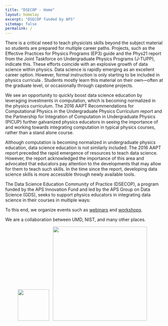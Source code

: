 ```yaml
---
title: "DSECOP - Home"
layout: homelay
excerpt: "DSECOP funded by APS"
sitemap: false
permalink: /
---
```


There is a critical need to teach physicists skills beyond the subject material so students are prepared for multiple career paths. Projects, such as the Effective Practices for Physics Programs (EP3) guide and the Phys21 report from the Joint Taskforce on Undergraduate Physics Programs (J-TUPP), indicate this. These efforts coincide with an explosive growth of data science within physics. Data science is rapidly emerging as an excellent career option. However, formal instruction is only starting to be included in physics curricula . Students mostly learn this material on their own—often at the graduate level, or occasionally through capstone projects.

We see an opportunity to quickly boost data science education by leveraging investments in computation, which is becoming normalized in the physics curriculum. The 2016 AAPT Recommendations for Computational Physics in the Undergraduate Physics Curriculum report and the Partnership for Integration of Computation in Undergraduate Physics (PICUP) further galvanized physics educators in seeing the importance of and working towards integrating computation in typical physics courses, rather than a stand alone course.

Although computation is becoming normalized in undergraduate physics education, data science education is not similarly included. The 2016 AAPT report preceded the rapid emergence of resources to teach data science. However, the report acknowledged the importance of this area and advocated that educators pay attention to the developments that may allow for them to teach such skills. In the time since the report, developing data science skills is more accessible through newly available tools.

The Data Science Education Community of Practice (DSECOP), a program funded by the APS Innovation Fund and led by the APS Group on Data Science (GDS), seeks to support physics educators in integrating data science in their courses in multiple ways:



<!-- <div markdown="0" id="carousel" class="carousel slide" data-ride="carousel" data-interval="4000" data-pause="hover" >
    <ol class="carousel-indicators">
        <li data-target="#carousel" data-slide-to="0" class="active"></li>
        <li data-target="#carousel" data-slide-to="1"></li>
        <li data-target="#carousel" data-slide-to="2"></li>
        <li data-target="#carousel" data-slide-to="3"></li>
        <li data-target="#carousel" data-slide-to="4"></li>
    </ol>

    <div class="carousel-inner" markdown="0">
        <div class="item active">
            <img src="{{ site.url }}{{ site.baseurl }}/images/slider7001400/index.jpg" alt="Slide 1" />
        </div>
        <div class="item">
            <img src="{{ site.url }}{{ site.baseurl }}/images/slider7001400/index1.jpg" alt="Slide 2" />
        </div>
        <div class="item">
            <img src="{{ site.url }}{{ site.baseurl }}/images/slider7001400/index2.jpg" alt="Slide 3" />
        </div>
        <div class="item">
            <img src="{{ site.url }}{{ site.baseurl }}/images/slider7001400/index3.jpg" alt="Slide 4" />
        </div>
    </div>
  <a class="left carousel-control" href="#carousel" role="button" data-slide="prev">
    <span class="glyphicon glyphicon-chevron-left" aria-hidden="true"></span>
    <span class="sr-only">Previous</span>
  </a>
  <a class="right carousel-control" href="#carousel" role="button" data-slide="next">
    <span class="glyphicon glyphicon-chevron-right" aria-hidden="true"></span>
    <span class="sr-only">Next</span>
  </a>
</div> -->


To this end, we organize events such as [webinars](webinars) and [workshops](workshops).

We are a collaboration between UMD, NIST, and many other places.

<figure>
  <img src="{{ site.url }}{{ site.baseurl }}/images/logopic/apslogo.gif" style="width: 100px">&nbsp;&nbsp;
  <img src="{{ site.url }}{{ site.baseurl }}/images/logopic/IPST.png" style="width: 300px">&nbsp;&nbsp;&nbsp;
  <!-- <img src="{{ site.url }}{{ site.baseurl }}/images/logopic/NIST.png" style="width: 180px"> -->
</figure>
